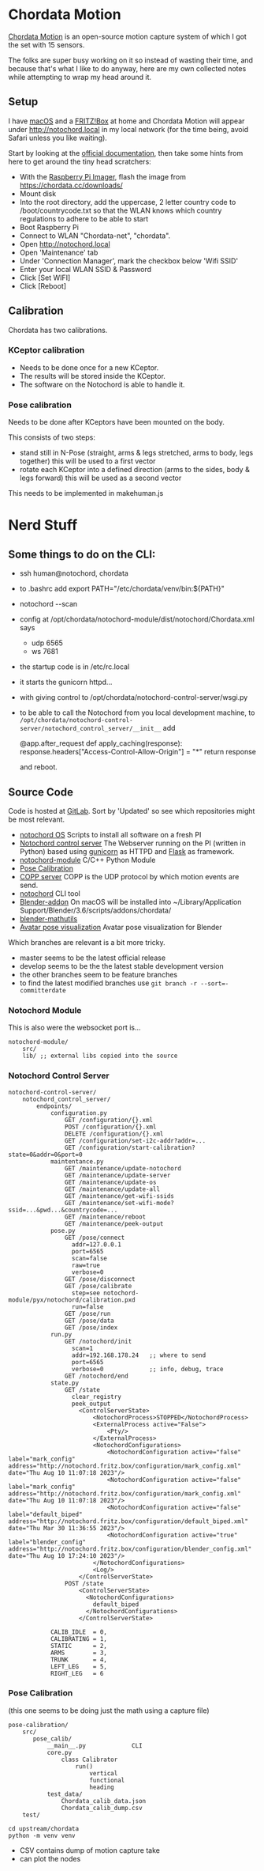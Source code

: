 # Chordata Motion

[Chordata Motion](https://chordata.cc) is an open-source motion capture system of which I got the set with 15 sensors.

The folks are super busy working on it so instead of wasting their time, and because that's what I like to do anyway, here are my own collected notes while attempting to wrap my head around it.

## Setup

I have [macOS](https://en.wikipedia.org/wiki/MacOS) and a [FRITZ!Box](https://en.wikipedia.org/wiki/Fritz!Box) at home and Chordata Motion will appear under http://notochord.local in my local network (for the time being, avoid Safari unless you like
waiting).

Start by looking at the [official documentation](https://chordata.gitlab.io/docs/), then take some hints from here to get around the tiny head scratchers:

* With the [Raspberry Pi Imager](https://www.raspberrypi.com/software/), flash the image from https://chordata.cc/downloads/
* Mount disk
* Into the root directory, add the uppercase, 2 letter country code to /boot/countrycode.txt so that the WLAN knows which country regulations to adhere to be able to start
* Boot Raspberry Pi
* Connect to WLAN "Chordata-net", "chordata".
* Open http://notochord.local
* Open 'Maintenance' tab
* Under 'Connection Manager', mark the checkbox below 'Wifi SSID'
* Enter your local WLAN SSID & Password
* Click [Set WIFI]
* Click [Reboot]

## Calibration

Chordata has two calibrations.

### KCeptor calibration

* Needs to be done once for a new KCeptor.
* The results will be stored inside the KCeptor.
* The software on the Notochord is able to handle it.

### Pose calibration

Needs to be done after KCeptors have been mounted on the body.

This consists of two steps:

* stand still in N-Pose (straight, arms & legs stretched, arms to body, legs together)
  this will be used to a first vector
* rotate each KCeptor into a defined direction (arms to the sides, body & legs forward)
  this will be used as a second vector

This needs to be implemented in makehuman.js

# Nerd Stuff

## Some things to do on the CLI:

* ssh human@notochord, chordata
* to .bashrc add export PATH="/etc/chordata/venv/bin:${PATH}"
* notochord --scan
* config at /opt/chordata/notochord-module/dist/notochord/Chordata.xml says
  * udp 6565
  * ws 7681

* the startup code is in /etc/rc.local
* it starts the gunicorn httpd...
* with giving control to /opt/chordata/notochord-control-server/wsgi.py

* to be able to call the Notochord from you local development machine, to
  `/opt/chordata/notochord-control-server/notochord_control_server/__init__` add

    @app.after_request
    def apply_caching(response):
        response.headers["Access-Control-Allow-Origin"] = "*"
        return response

  and reboot.

## Source Code

Code is hosted at [GitLab](https://gitlab.com/chordata/). Sort by 'Updated' so see which repositories might be most relevant.

* [notochord OS](https://gitlab.com/chordata/notochord-os)
  Scripts to install all software on a fresh PI
* [Notochord control server](https://gitlab.com/chordata/notochord-control-server)
  The Webserver running on the PI (written in Python) based using [gunicorn](https://gunicorn.org) as HTTPD and [Flask](https://www.fullstackpython.com/flask.html) as framework.
* [notochord-module](https://gitlab.com/chordata/notochord-module)
  C/C++ Python Module
* [Pose Calibration](https://gitlab.com/chordata/pose-calibration)
* [COPP server](https://gitlab.com/chordata/copp_server)
  COPP is the UDP protocol by which motion events are send.
* [notochord](https://gitlab.com/chordata/notochord) CLI tool
* [Blender-addon](https://gitlab.com/chordata/Blender-addon)
  On macOS will be installed into ~/Library/Application Support/Blender/3.6/scripts/addons/chordata/
* [blender-mathutils](https://gitlab.com/chordata/blender-mathutils)
* [Avatar pose visualization](https://gitlab.com/chordata/avatar-pose-visualization)
  Avatar pose visualization for Blender

Which branches are relevant is a bit more tricky.
* master seems to be the latest official release
* develop seems to be the the latest stable development version
* the other branches seem to be feature branches
* to find the latest modified branches use `git branch -r --sort=-committerdate`

### Notochord Module

This is also were the websocket port is...

    notochord-module/
        src/
        lib/ ;; external libs copied into the source

### Notochord Control Server

    notochord-control-server/
        notochord_control_server/
            endpoints/
                configuration.py
                    GET /configuration/{}.xml
                    POST /configuration/{}.xml
                    DELETE /configuration/{}.xml
                    GET /configuration/set-i2c-addr?addr=...
                    GET /configuration/start-calibration?state=0&addr=0&port=0
                maintentance.py
                    GET /maintenance/update-notochord
                    GET /maintenance/update-server
                    GET /maintenance/update-os
                    GET /maintenance/update-all
                    GET /maintenance/get-wifi-ssids
                    GET /maintenance/set-wifi-mode?ssid=...&pwd...&countrycode=...
                    GET /maintenance/reboot
                    GET /maintenance/peek-output
                pose.py
                    GET /pose/connect
                      addr=127.0.0.1
                      port=6565
                      scan=false
                      raw=true
                      verbose=0
                    GET /pose/disconnect
                    GET /pose/calibrate
                      step=see notochord-module/pyx/notochord/calibration.pxd
                      run=false
                    GET /pose/run
                    GET /pose/data
                    GET /pose/index
                run.py
                    GET /notochord/init
                      scan=1
                      addr=192.168.178.24   ;; where to send
                      port=6565             
                      verbose=0             ;; info, debug, trace
                    GET /notochord/end
                state.py
                    GET /state
                      clear_registry
                      peek_output
                        <ControlServerState>
                            <NotochordProcess>STOPPED</NotochordProcess>
                            <ExternalProcess active="False">
                                <Pty/>
                            </ExternalProcess>
                            <NotochordConfigurations>
                                <NotochordConfiguration active="false" label="mark_config" address="http://notochord.fritz.box/configuration/mark_config.xml" date="Thu Aug 10 11:07:18 2023"/>
                                <NotochordConfiguration active="false" label="mark_config" address="http://notochord.fritz.box/configuration/mark_config.xml" date="Thu Aug 10 11:07:18 2023"/>
                                <NotochordConfiguration active="false" label="default_biped" address="http://notochord.fritz.box/configuration/default_biped.xml" date="Thu Mar 30 11:36:55 2023"/>
                                <NotochordConfiguration active="true" label="blender_config" address="http://notochord.fritz.box/configuration/blender_config.xml" date="Thu Aug 10 17:24:10 2023"/>
                            </NotochordConfigurations>
                            <Log/>
                        </ControlServerState>
                    POST /state
                        <ControlServerState>
                          <NotochordConfigurations>
                            default_biped
                          </NotochordConfigurations>
                        </ControlServerState>
                      
                CALIB_IDLE  = 0,
                CALIBRATING = 1,
                STATIC      = 2,
                ARMS        = 3,
                TRUNK       = 4,
                LEFT_LEG    = 5,
                RIGHT_LEG   = 6

### Pose Calibration

(this one seems to be doing just the math using a capture file)

    pose-calibration/
        src/
           pose_calib/
               __main__.py             CLI
               core.py
                   class Calibrator
                       run()
                           vertical
                           functional
                           heading
               test_data/
                   Chordata_calib_data.json
                   Chordata_calib_dump.csv
        test/

    cd upstream/chordata
    python -m venv venv  

* CSV contains dump of motion capture take
* can plot the nodes
